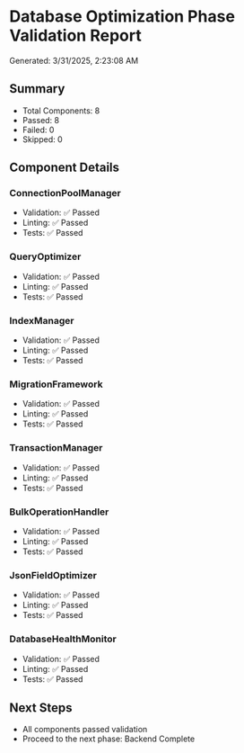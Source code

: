 # Database Optimization Phase Validation Report

Generated: 3/31/2025, 2:23:08 AM

## Summary
- Total Components: 8
- Passed: 8
- Failed: 0
- Skipped: 0

## Component Details
### ConnectionPoolManager
- Validation: ✅ Passed
- Linting: ✅ Passed
- Tests: ✅ Passed

### QueryOptimizer
- Validation: ✅ Passed
- Linting: ✅ Passed
- Tests: ✅ Passed

### IndexManager
- Validation: ✅ Passed
- Linting: ✅ Passed
- Tests: ✅ Passed

### MigrationFramework
- Validation: ✅ Passed
- Linting: ✅ Passed
- Tests: ✅ Passed

### TransactionManager
- Validation: ✅ Passed
- Linting: ✅ Passed
- Tests: ✅ Passed

### BulkOperationHandler
- Validation: ✅ Passed
- Linting: ✅ Passed
- Tests: ✅ Passed

### JsonFieldOptimizer
- Validation: ✅ Passed
- Linting: ✅ Passed
- Tests: ✅ Passed

### DatabaseHealthMonitor
- Validation: ✅ Passed
- Linting: ✅ Passed
- Tests: ✅ Passed


## Next Steps
- All components passed validation
- Proceed to the next phase: Backend Complete
